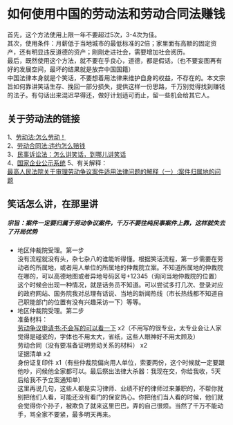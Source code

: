 如何使用中国的劳动法和劳动合同法赚钱 
====
首先，这个方法使用上限一年不要超过5次，3-4次为佳。<br>
其次，使用条件：月薪低于当地城市的最低标准的2倍；家里面有高额的固定资产，还有明显违反道德的资产；刚刚走进社会，需要增加社会阅历。<br> 
最后，既然使用这个方法，就不要在乎良心，道德，都是假话。（也不要妄图再有好的发展空间，最坏的结果就是放弃中国国籍）<br> 
中国法律本身就是个笑话，不要想着用法律来维护自身的权益，不存在的。本文宗旨如何靠讲笑话生存、挽回一部分损失，提供这样一份思路，千万别觉得找到赚钱的法子。有句话出来混迟早得还，做好计划适可而止，留一些机会给其它人。<br> 

关于劳动法的链接
------- 
1、[劳动法:怎么劳动！](http://www.gov.cn/banshi/2005-05/25/content_905.htm)<br> 
2、[劳动合同法:违约怎么赔钱](http://www.gov.cn/flfg/2007-06/29/content_669394.htm)<br> 
3、[民事诉讼法：怎么讲笑话，到哪儿讲笑话](http://www.npc.gov.cn/zgrdw/npc/xinwen/2017-06/29/content_2024892.htm)<br> 
4、[国家企业公示系统](https://www.gsxt.gov.cn/index.html)
5、有关解释：<br> 
[最高人民法院关于审理劳动争议案件适用法律问题的解释（一）:案件归属地的问题](https://www.court.gov.cn/fabu-xiangqing-282121.html)<br> 

笑话怎么讲，在那里讲
------- 
##### 宗旨：案件一定要归属于劳动争议案件，千万不要往纯民事案件上靠，这样就失去了开局优势<br>
* 地区仲裁院受理。第一步<br>
没有流程就没有头，杂七杂八的谁能听得懂。根据笑话流程，第一步需要在劳动者的所属地，或者用人单位的所属地的仲裁院立案。不知道所属地的仲裁院在哪的，可以高德地图或者异地号码区号+12345（询问当地仲裁院的位置）<br>
这个时候会出现一种情况，就是话务员不知道。可以尝试多打几次、登录对应的政府网站、国务院我对总理有话说、当地的新闻热线（市长热线都不知道自己职能部门的位置有没有兴趣采访一下）等等。<br>
* 地区仲裁院受理。第二步<br>
准备材料：<br>
[劳动争议申请书:不会写的可以看一下](http://www.moj.gov.cn/pub/sfbgw/jgsz/jgszzsdw/zsdwflyzzx/flyzzxgzpt/gzptwlpx/202007/t20200702_190436.html) x2（不用写的很专业，太专业会让人家觉得是碰瓷的，字体也不用太大，省纸，这些人眼神好不用太顾及）<br>
劳动合同（没有要准备证明劳动关系的材料） x2<br>
证据清单 x2<br>
身份证复印件 x1（有些仲裁院偏向用人单位，索要两份，这个时候就一定要跟他吵，问候他全家都可以。最后祭出法律大杀器：我现在交，你给我收，5天后给我不予立案通知单）<br>
这里再说几句，这些人都是实习律师、业绩不好的律师过来兼职的，不帮你就别把他们人看，可能还没有看门的保安热心。你把他们当人看的时候，他们就会觉得你个孙子，被欺负了就来这里巴巴，弄的自己很烦。当然了千万不能动手，骂全家不要紧，最多明天再来。<br>
